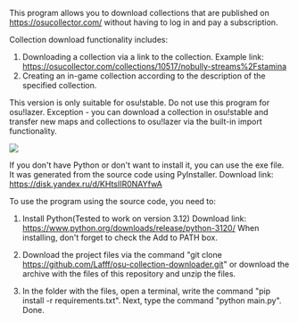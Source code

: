 This program allows you to download collections that are published on https://osucollector.com/ without having to log in and pay a subscription.

Collection download functionality includes:
1) Downloading a collection via a link to the collection. 
Example link: https://osucollector.com/collections/10517/nobully-streams%2Fstamina
2) Creating an in-game collection according to the description of the specified collection.

This version is only suitable for osu!stable. Do not use this program for osu!lazer. Exception - you can download a collection in osu!stable and transfer new maps and collections to osu!lazer via the built-in import functionality. 

![](https://cdn.discordapp.com/attachments/882785480175915038/1209271012924072056/image.png?ex=65e65064&is=65d3db64&hm=e4d94512a6697fcab1338cc992bd66881853af51ffa24f11cecbe31cf47717cb&)

If you don't have Python or don't want to install it, you can use the exe file. It was generated from the source code using PyInstaller.
Download link: https://disk.yandex.ru/d/KHtsIIR0NAYfwA

To use the program using the source code, you need to:
1) Install Python(Tested to work on version 3.12)
Download link: https://www.python.org/downloads/release/python-3120/
When installing, don't forget to check the Add to PATH box.

2) Download the project files via the command "git clone https://github.com/Lafff/osu-collection-downloader.git" or download the archive with the files of this repository and unzip the files. 

3) In the folder with the files, open a terminal, write the command "pip install -r requirements.txt". Next, type the command "python main.py". Done.